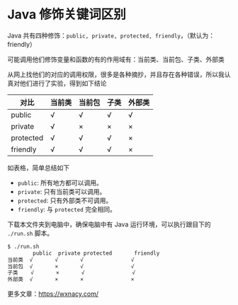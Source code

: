 # Java 修饰关键词区别

Java 共有四种修饰：`public, private, protected, friendly`，（默认为：friendly）

可能调用他们修饰变量和函数的有的作用域有：当前类、当前包、子类、外部类

从网上找他们的对应的调用权限，很多是各种摘抄，并且存在各种错误，所以我认真对他们进行了实验，得到如下结论


| 对比      | 当前类 | 当前包 | 子类 | 外部类 |
| --------- | ------ | ------ | ---- | ------ |
| public    | √      | √      | √    | √      |
| private   | √      | ×      | ×    | ×      |
| protected | √      | √      | √    | ×      |
| friendly  | √      | √      | √    | ×      |

如表格，简单总结如下

- `public`: 所有地方都可以调用。
- `private`: 只有当前类可以调用。
- `protected`: 只有外部类不可调用。
- `friendly`: 与 `protected` 完全相同。

下载本文件夹到电脑中，确保电脑中有 Java 运行环境，可以执行跟目下的 `./run.sh` 脚本。

```bash
$ ./run.sh
        public  private protected       friendly
当前类  √       √       √               √
当前包  √       ×       √               √
子类    √       ×       √               √
外部类  √       ×       ×               ×
```

更多文章：https://wxnacy.com/
